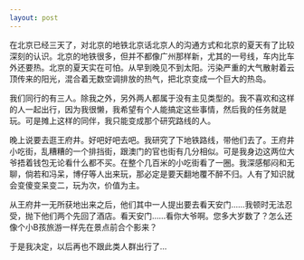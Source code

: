 ```yaml
---
layout: post
---
```

在北京已经三天了，对北京的地铁北京话北京人的沟通方式和北京的夏天有了比较深刻的认识。北京的地铁很多，但并不都像广州那样新，尤其的一号线，车内比车外还要热。北京的夏天实在可怕。从早到晚见不到太阳。污染严重的大气散射着云顶传来的阳光，混合着无数空调排放的热气，把北京变成一个巨大的热岛。

我们同行的有三人。除我之外，另外两人都属于没有主见类型的。我不喜欢和这样的人一起出行，因为我很懒，我希望有个人能搞定这些事情，然后我的任务就是玩。可是摊上这样的同伴，我只能变成那个研究路线的人。

晚上说要去逛王府井。好吧好吧去吧。我研究了下地铁路线，带他们去了。王府井小吃街，乱糟糟的一个排挡街，跟澳门的官也街有几分相似。可是我身边这两位大爷捂着钱包无论看什么都不买。在整个几百米的小吃街看了一圈。我深感郁闷和无聊，倘若和冯呆，博仔等人出来玩，那必定是要天翻地覆不醉不归。人有了知识就会变傻变呆变二，玩为次，价值为主。

从王府井一无所获地出来之后，他们其中一人提出要去看天安门……我顿时无法忍受，抛下他们两个先回了酒店。看天安门……看你大爷啊。您多大岁数了？怎么还像个小B孩旅游一样先在景点前合个影来？

于是我决定，以后再也不跟此类人群出行了…